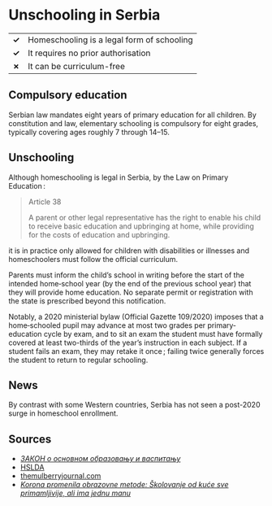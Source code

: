 # Unschooling in Serbia

|       |                                            |
| ----- | ------------------------------------------ |
| **✓** | Homeschooling is a legal form of schooling |
| **✓** | It requires no prior authorisation         |
| **✗** | It can be curriculum-free                  |

## Compulsory education

Serbian law mandates eight years of primary education for all children.
By constitution and law, elementary schooling is compulsory for eight grades,
typically covering ages roughly 7 through 14–15.

## Unschooling

Although homeschooling is legal in Serbia, by the Law on Primary Education :

> Article 38
>
> A parent or other legal representative has the right to enable his child to receive basic education and upbringing at home,
> while providing for the costs of education and upbringing.

it is in practice only allowed for children with disabilities or illnesses and homeschoolers must follow
the official curriculum.

Parents must inform the child’s school in writing before the start of the intended home‐school year (by the end of the previous school year) that they will provide home education.
No separate permit or registration with the state is prescribed beyond this notification.

Notably, a 2020 ministerial bylaw (Official Gazette 109/2020) imposes that a home‐schooled pupil may advance at most two grades per primary‐education cycle by exam, and to sit an exam the student must have formally covered at least two-thirds of the year’s instruction in each subject.
If a student fails an exam, they may retake it once ; failing twice generally
forces the student to return to regular schooling.

## News

By contrast with some Western countries, Serbia has not seen a post-2020 surge in homeschool enrollment.

## Sources

- [_ЗАКОН о основном образовању и васпитању_](http://www.pravno-informacioni-sistem.rs/SlGlasnikPortal/eli/rep/sgrs/skupstina/zakon/2013/55/1/reg)
- [HSLDA](https://hslda.org/post/serbia)
- [themulberryjournal.com](https://themulberryjournal.com/writing-collective/big-topics/serbia-homeschooling-illegal)
- [_Korona promenila obrazovne metode: Školovanje od kuće sve primamljivije, ali ima jednu manu_](https://www.telegraf.rs/vesti/srbija/3645945-da-li-ce-skolovanje-od-kuce-zaziveti-u-srbiji)
